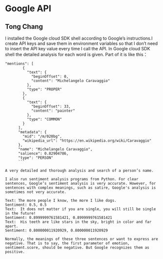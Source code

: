 # Google API

## Tong Chang

I installed the Google cloud SDK shell according to Google’s instructions.I create API keys and save them in environment variables so that I don’t need to insert the API key value every time I call the API. In Google cloud SDK shell the detailed analysis for each word is given. Part of it is like this：

```
"mentions": [
        {
          "text": {
            "beginOffset": 0,
            "content": "Michelangelo Caravaggio"
          },
          "type": "PROPER"
        },
        {
          "text": {
            "beginOffset": 33,
            "content": "painter"
          },
          "type": "COMMON"
        }
      ],
      "metadata": {
        "mid": "/m/020bg",
        "wikipedia_url": "https://en.wikipedia.org/wiki/Caravaggio"
      },
      "name": "Michelangelo Caravaggio",
      "salience": 0.82904786,
      "type": "PERSON"
      ```
      
A very detailed and thorough analysis and search of a person’s name.

I also run sentiment analysis programs from Python. For clear sentences, Google’s sentiment analysis is very accurate. However, for sentences with complex meanings, such as satire, Google's analysis is sometimes not very accurate.

Text: The more people I know, the more I like dogs. 
Sentiment: 0.5, 0.5
Text:  It does not matter if you are single, you will still be single in the future!
Sentiment: 0.8999999761581421, 0.8999999761581421
Text:  His teeth are like stars in the sky, bright in color and far apart.
Sentiment: 0.800000011920929, 0.800000011920929

Normally, the meanings of these three sentences or want to express are negative. That is to say, the first parameter of emotion, sentiment.score, should be negative. But Google recognizes them as positive.

